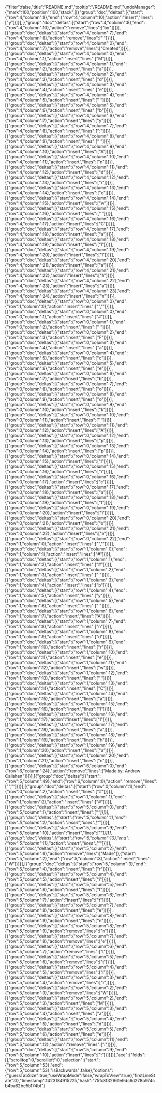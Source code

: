 {"filter":false,"title":"README.md","tooltip":"/README.md","undoManager":{"mark":100,"position":100,"stack":[[{"group":"doc","deltas":[{"start":{"row":4,"column":9},"end":{"row":4,"column":10},"action":"insert","lines":["y"]}]}],[{"group":"doc","deltas":[{"start":{"row":4,"column":8},"end":{"row":4,"column":10},"action":"remove","lines":["by"]}]}],[{"group":"doc","deltas":[{"start":{"row":4,"column":7},"end":{"row":4,"column":8},"action":"remove","lines":[" "]}]}],[{"group":"doc","deltas":[{"start":{"row":4,"column":0},"end":{"row":4,"column":7},"action":"remove","lines":["Created"]}]}],[{"group":"doc","deltas":[{"start":{"row":4,"column":0},"end":{"row":4,"column":1},"action":"insert","lines":["M"]}]}],[{"group":"doc","deltas":[{"start":{"row":4,"column":1},"end":{"row":4,"column":2},"action":"insert","lines":["a"]}]}],[{"group":"doc","deltas":[{"start":{"row":4,"column":2},"end":{"row":4,"column":3},"action":"insert","lines":["d"]}]}],[{"group":"doc","deltas":[{"start":{"row":4,"column":3},"end":{"row":4,"column":4},"action":"insert","lines":["e"]}]}],[{"group":"doc","deltas":[{"start":{"row":4,"column":4},"end":{"row":4,"column":5},"action":"insert","lines":[" "]}]}],[{"group":"doc","deltas":[{"start":{"row":4,"column":5},"end":{"row":4,"column":6},"action":"insert","lines":["b"]}]}],[{"group":"doc","deltas":[{"start":{"row":4,"column":6},"end":{"row":4,"column":7},"action":"insert","lines":["y"]}]}],[{"group":"doc","deltas":[{"start":{"row":4,"column":7},"end":{"row":4,"column":8},"action":"insert","lines":[":"]}]}],[{"group":"doc","deltas":[{"start":{"row":4,"column":8},"end":{"row":4,"column":9},"action":"insert","lines":[" "]}]}],[{"group":"doc","deltas":[{"start":{"row":4,"column":9},"end":{"row":4,"column":10},"action":"insert","lines":["A"]}]}],[{"group":"doc","deltas":[{"start":{"row":4,"column":10},"end":{"row":4,"column":11},"action":"insert","lines":["n"]}]}],[{"group":"doc","deltas":[{"start":{"row":4,"column":11},"end":{"row":4,"column":12},"action":"insert","lines":["d"]}]}],[{"group":"doc","deltas":[{"start":{"row":4,"column":12},"end":{"row":4,"column":13},"action":"insert","lines":["r"]}]}],[{"group":"doc","deltas":[{"start":{"row":4,"column":13},"end":{"row":4,"column":14},"action":"insert","lines":["e"]}]}],[{"group":"doc","deltas":[{"start":{"row":4,"column":14},"end":{"row":4,"column":15},"action":"insert","lines":["w"]}]}],[{"group":"doc","deltas":[{"start":{"row":4,"column":15},"end":{"row":4,"column":16},"action":"insert","lines":[" "]}]}],[{"group":"doc","deltas":[{"start":{"row":4,"column":16},"end":{"row":4,"column":17},"action":"insert","lines":["C"]}]}],[{"group":"doc","deltas":[{"start":{"row":4,"column":17},"end":{"row":4,"column":18},"action":"insert","lines":["a"]}]}],[{"group":"doc","deltas":[{"start":{"row":4,"column":18},"end":{"row":4,"column":19},"action":"insert","lines":["l"]}]}],[{"group":"doc","deltas":[{"start":{"row":4,"column":19},"end":{"row":4,"column":20},"action":"insert","lines":["l"]}]}],[{"group":"doc","deltas":[{"start":{"row":4,"column":20},"end":{"row":4,"column":21},"action":"insert","lines":["a"]}]}],[{"group":"doc","deltas":[{"start":{"row":4,"column":21},"end":{"row":4,"column":22},"action":"insert","lines":["h"]}]}],[{"group":"doc","deltas":[{"start":{"row":4,"column":22},"end":{"row":4,"column":23},"action":"insert","lines":["a"]}]}],[{"group":"doc","deltas":[{"start":{"row":4,"column":23},"end":{"row":4,"column":24},"action":"insert","lines":["n"]}]}],[{"group":"doc","deltas":[{"start":{"row":0,"column":0},"end":{"row":1,"column":0},"action":"insert","lines":["",""]}]}],[{"group":"doc","deltas":[{"start":{"row":0,"column":0},"end":{"row":0,"column":1},"action":"insert","lines":["#"]}]}],[{"group":"doc","deltas":[{"start":{"row":0,"column":1},"end":{"row":0,"column":2},"action":"insert","lines":[" "]}]}],[{"group":"doc","deltas":[{"start":{"row":0,"column":2},"end":{"row":0,"column":3},"action":"insert","lines":["F"]}]}],[{"group":"doc","deltas":[{"start":{"row":0,"column":3},"end":{"row":0,"column":4},"action":"insert","lines":["a"]}]}],[{"group":"doc","deltas":[{"start":{"row":0,"column":4},"end":{"row":0,"column":5},"action":"insert","lines":["c"]}]}],[{"group":"doc","deltas":[{"start":{"row":0,"column":5},"end":{"row":0,"column":6},"action":"insert","lines":["e"]}]}],[{"group":"doc","deltas":[{"start":{"row":0,"column":6},"end":{"row":0,"column":7},"action":"insert","lines":["b"]}]}],[{"group":"doc","deltas":[{"start":{"row":0,"column":7},"end":{"row":0,"column":8},"action":"insert","lines":["o"]}]}],[{"group":"doc","deltas":[{"start":{"row":0,"column":8},"end":{"row":0,"column":9},"action":"insert","lines":["o"]}]}],[{"group":"doc","deltas":[{"start":{"row":0,"column":9},"end":{"row":0,"column":10},"action":"insert","lines":["k"]}]}],[{"group":"doc","deltas":[{"start":{"row":0,"column":10},"end":{"row":0,"column":11},"action":"insert","lines":[" "]}]}],[{"group":"doc","deltas":[{"start":{"row":0,"column":11},"end":{"row":0,"column":12},"action":"insert","lines":["A"]}]}],[{"group":"doc","deltas":[{"start":{"row":0,"column":12},"end":{"row":0,"column":13},"action":"insert","lines":["p"]}]}],[{"group":"doc","deltas":[{"start":{"row":0,"column":13},"end":{"row":0,"column":14},"action":"insert","lines":["p"]}]}],[{"group":"doc","deltas":[{"start":{"row":0,"column":14},"end":{"row":0,"column":15},"action":"insert","lines":["l"]}]}],[{"group":"doc","deltas":[{"start":{"row":0,"column":15},"end":{"row":0,"column":16},"action":"insert","lines":["i"]}]}],[{"group":"doc","deltas":[{"start":{"row":0,"column":16},"end":{"row":0,"column":17},"action":"insert","lines":["c"]}]}],[{"group":"doc","deltas":[{"start":{"row":0,"column":17},"end":{"row":0,"column":18},"action":"insert","lines":["a"]}]}],[{"group":"doc","deltas":[{"start":{"row":0,"column":18},"end":{"row":0,"column":19},"action":"insert","lines":["t"]}]}],[{"group":"doc","deltas":[{"start":{"row":0,"column":19},"end":{"row":0,"column":20},"action":"insert","lines":["i"]}]}],[{"group":"doc","deltas":[{"start":{"row":0,"column":20},"end":{"row":0,"column":21},"action":"insert","lines":["o"]}]}],[{"group":"doc","deltas":[{"start":{"row":0,"column":21},"end":{"row":0,"column":22},"action":"insert","lines":["n"]}]}],[{"group":"doc","deltas":[{"start":{"row":0,"column":22},"end":{"row":1,"column":0},"action":"insert","lines":["",""]}]}],[{"group":"doc","deltas":[{"start":{"row":1,"column":0},"end":{"row":1,"column":1},"action":"insert","lines":["#"]}]}],[{"group":"doc","deltas":[{"start":{"row":1,"column":1},"end":{"row":1,"column":2},"action":"insert","lines":["#"]}]}],[{"group":"doc","deltas":[{"start":{"row":1,"column":2},"end":{"row":1,"column":3},"action":"insert","lines":[" "]}]}],[{"group":"doc","deltas":[{"start":{"row":1,"column":3},"end":{"row":1,"column":4},"action":"insert","lines":["b"]}]}],[{"group":"doc","deltas":[{"start":{"row":1,"column":4},"end":{"row":1,"column":5},"action":"insert","lines":["y"]}]}],[{"group":"doc","deltas":[{"start":{"row":1,"column":5},"end":{"row":1,"column":6},"action":"insert","lines":[" "]}]}],[{"group":"doc","deltas":[{"start":{"row":1,"column":6},"end":{"row":1,"column":7},"action":"insert","lines":["A"]}]}],[{"group":"doc","deltas":[{"start":{"row":1,"column":7},"end":{"row":1,"column":8},"action":"insert","lines":["n"]}]}],[{"group":"doc","deltas":[{"start":{"row":1,"column":8},"end":{"row":1,"column":9},"action":"insert","lines":["d"]}]}],[{"group":"doc","deltas":[{"start":{"row":1,"column":9},"end":{"row":1,"column":10},"action":"insert","lines":["r"]}]}],[{"group":"doc","deltas":[{"start":{"row":1,"column":10},"end":{"row":1,"column":11},"action":"insert","lines":["e"]}]}],[{"group":"doc","deltas":[{"start":{"row":1,"column":11},"end":{"row":1,"column":12},"action":"insert","lines":["w"]}]}],[{"group":"doc","deltas":[{"start":{"row":1,"column":12},"end":{"row":1,"column":13},"action":"insert","lines":[" "]}]}],[{"group":"doc","deltas":[{"start":{"row":1,"column":13},"end":{"row":1,"column":14},"action":"insert","lines":["C"]}]}],[{"group":"doc","deltas":[{"start":{"row":1,"column":14},"end":{"row":1,"column":15},"action":"insert","lines":["a"]}]}],[{"group":"doc","deltas":[{"start":{"row":1,"column":15},"end":{"row":1,"column":16},"action":"insert","lines":["l"]}]}],[{"group":"doc","deltas":[{"start":{"row":1,"column":16},"end":{"row":1,"column":17},"action":"insert","lines":["l"]}]}],[{"group":"doc","deltas":[{"start":{"row":1,"column":17},"end":{"row":1,"column":18},"action":"insert","lines":["a"]}]}],[{"group":"doc","deltas":[{"start":{"row":1,"column":18},"end":{"row":1,"column":19},"action":"insert","lines":["h"]}]}],[{"group":"doc","deltas":[{"start":{"row":1,"column":19},"end":{"row":1,"column":20},"action":"insert","lines":["a"]}]}],[{"group":"doc","deltas":[{"start":{"row":1,"column":20},"end":{"row":1,"column":21},"action":"insert","lines":["n"]}]}],[{"group":"doc","deltas":[{"start":{"row":6,"column":0},"end":{"row":6,"column":24},"action":"remove","lines":["Made by: Andrew Callahan"]}]}],[{"group":"doc","deltas":[{"start":{"row":5,"column":49},"end":{"row":6,"column":0},"action":"remove","lines":["",""]}]}],[{"group":"doc","deltas":[{"start":{"row":0,"column":1},"end":{"row":0,"column":2},"action":"insert","lines":["#"]}]}],[{"group":"doc","deltas":[{"start":{"row":1,"column":1},"end":{"row":1,"column":2},"action":"insert","lines":["#"]}]}],[{"group":"doc","deltas":[{"start":{"row":5,"column":0},"end":{"row":5,"column":1},"action":"insert","lines":["*"]}]}],[{"group":"doc","deltas":[{"start":{"row":5,"column":1},"end":{"row":5,"column":2},"action":"insert","lines":["*"]}]}],[{"group":"doc","deltas":[{"start":{"row":5,"column":9},"end":{"row":5,"column":10},"action":"insert","lines":["*"]}]}],[{"group":"doc","deltas":[{"start":{"row":5,"column":10},"end":{"row":5,"column":11},"action":"insert","lines":["*"]}]}],[{"group":"doc","deltas":[{"start":{"row":5,"column":2},"end":{"row":5,"column":6},"action":"remove","lines":["Made"]},{"start":{"row":5,"column":2},"end":{"row":5,"column":3},"action":"insert","lines":["W"]}]}],[{"group":"doc","deltas":[{"start":{"row":5,"column":3},"end":{"row":5,"column":4},"action":"insert","lines":["r"]}]}],[{"group":"doc","deltas":[{"start":{"row":5,"column":4},"end":{"row":5,"column":5},"action":"insert","lines":["i"]}]}],[{"group":"doc","deltas":[{"start":{"row":5,"column":5},"end":{"row":5,"column":6},"action":"insert","lines":["t"]}]}],[{"group":"doc","deltas":[{"start":{"row":5,"column":6},"end":{"row":5,"column":7},"action":"insert","lines":["t"]}]}],[{"group":"doc","deltas":[{"start":{"row":5,"column":7},"end":{"row":5,"column":8},"action":"insert","lines":["e"]}]}],[{"group":"doc","deltas":[{"start":{"row":5,"column":8},"end":{"row":5,"column":9},"action":"insert","lines":["n"]}]}],[{"group":"doc","deltas":[{"start":{"row":5,"column":8},"end":{"row":5,"column":9},"action":"remove","lines":["n"]}]}],[{"group":"doc","deltas":[{"start":{"row":5,"column":7},"end":{"row":5,"column":8},"action":"remove","lines":["e"]}]}],[{"group":"doc","deltas":[{"start":{"row":5,"column":6},"end":{"row":5,"column":7},"action":"remove","lines":["t"]}]}],[{"group":"doc","deltas":[{"start":{"row":5,"column":5},"end":{"row":5,"column":6},"action":"remove","lines":["t"]}]}],[{"group":"doc","deltas":[{"start":{"row":5,"column":4},"end":{"row":5,"column":5},"action":"remove","lines":["i"]}]}],[{"group":"doc","deltas":[{"start":{"row":5,"column":3},"end":{"row":5,"column":4},"action":"remove","lines":["r"]}]}],[{"group":"doc","deltas":[{"start":{"row":5,"column":2},"end":{"row":5,"column":3},"action":"remove","lines":["W"]}]}],[{"group":"doc","deltas":[{"start":{"row":5,"column":2},"end":{"row":5,"column":3},"action":"insert","lines":["M"]}]}],[{"group":"doc","deltas":[{"start":{"row":5,"column":3},"end":{"row":5,"column":4},"action":"insert","lines":["a"]}]}],[{"group":"doc","deltas":[{"start":{"row":5,"column":4},"end":{"row":5,"column":5},"action":"insert","lines":["d"]}]}],[{"group":"doc","deltas":[{"start":{"row":5,"column":5},"end":{"row":5,"column":6},"action":"insert","lines":["e"]}]}],[{"group":"doc","deltas":[{"start":{"row":5,"column":11},"end":{"row":5,"column":12},"action":"remove","lines":[":"]}]}],[{"group":"doc","deltas":[{"start":{"row":5,"column":9},"end":{"row":5,"column":10},"action":"insert","lines":[":"]}]}]]},"ace":{"folds":[],"scrolltop":0,"scrollleft":0,"selection":{"start":{"row":5,"column":53},"end":{"row":5,"column":53},"isBackwards":false},"options":{"guessTabSize":true,"useWrapMode":false,"wrapToView":true},"firstLineState":0},"timestamp":1423184915225,"hash":"75fc8f32961e9dc8d278b974cb4ba62be5b174bf"}
